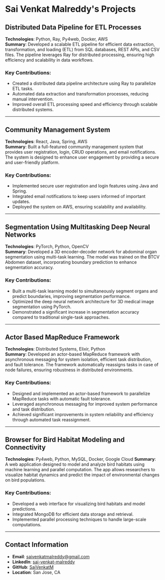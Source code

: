 # Sai Venkat Malreddy's Projects

## Distributed Data Pipeline for ETL Processes
**Technologies**: Python, Ray, Py4web, Docker, AWS  
**Summary**: Developed a scalable ETL pipeline for efficient data extraction, transformation, and loading (ETL) from SQL databases, REST APIs, and CSV files. The pipeline leverages Ray for distributed processing, ensuring high efficiency and scalability in data workflows.

### Key Contributions:
- Created a distributed data pipeline architecture using Ray to parallelize ETL tasks.
- Automated data extraction and transformation processes, reducing manual intervention.
- Improved overall ETL processing speed and efficiency through scalable distributed systems.

<!-- 
### Code & Documentation:
- [GitHub Repository](https://github.com/SaiVenkatM/distributed-etl-pipeline) 
-->

---

## Community Management System
**Technologies**: React, Java, Spring, AWS  
**Summary**: Built a full-featured community management system that provides user registration, login, CRUD operations, and email notifications. The system is designed to enhance user engagement by providing a secure and user-friendly platform.

### Key Contributions:
- Implemented secure user registration and login features using Java and Spring.
- Integrated email notifications to keep users informed of important updates.
- Deployed the system on AWS, ensuring scalability and availability.

<!-- 
### Code & Documentation:
- [GitHub Repository](https://github.com/SaiVenkatM/community-management-system) 
-->

---

## Segmentation Using Multitasking Deep Neural Networks
**Technologies**: PyTorch, Python, OpenCV  
**Summary**: Developed a 3D encoder-decoder network for abdominal organ segmentation using multi-task learning. The model was trained on the BTCV Abdomen dataset, incorporating boundary prediction to enhance segmentation accuracy.

### Key Contributions:
- Built a multi-task learning model to simultaneously segment organs and predict boundaries, improving segmentation performance.
- Optimized the deep neural network architecture for 3D medical image segmentation using PyTorch.
- Demonstrated a significant increase in segmentation accuracy compared to traditional single-task approaches.

<!-- 
### Code & Documentation:
- [GitHub Repository](https://github.com/SaiVenkatM/segmentation-multitask-dnn) 
-->

---

## Actor Based MapReduce Framework
**Technologies**: Distributed Systems, Elixir, Python  
**Summary**: Developed an actor-based MapReduce framework with asynchronous messaging for system isolation, efficient task distribution, and fault tolerance. The framework automatically reassigns tasks in case of node failures, ensuring robustness in distributed environments.

### Key Contributions:
- Designed and implemented an actor-based framework to parallelize MapReduce tasks with automatic fault tolerance.
- Leveraged asynchronous messaging for improved system performance and task distribution.
- Achieved significant improvements in system reliability and efficiency through automated task reassignment.

<!-- 
### Code & Documentation:
- [GitHub Repository](https://github.com/SaiVenkatM/actor-mapreduce) 
-->

---

## Browser for Bird Habitat Modeling and Connectivity
**Technologies**: Py4web, Python, MySQL, Docker, Google Cloud
**Summary**: A web application designed to model and analyze bird habitats using machine learning and parallel computation. The app allows researchers to visualize habitat dynamics and predict the impact of environmental changes on bird populations.

### Key Contributions:
- Developed a web interface for visualizing bird habitats and model predictions.
- Integrated MongoDB for efficient data storage and retrieval.
- Implemented parallel processing techniques to handle large-scale computations.

<!-- 
### Code & Documentation:
- [GitHub Repository](https://github.com/SaiVenkatM/bird-habitat-modeling) 
-->

---

## Contact Information
- **Email**: saivenkatmalreddy@gmail.com  
- **LinkedIn**: [sai-venkat-malreddy](https://www.linkedin.com/in/sai-venkat-malreddy)  
- **GitHub**: [SaiVenkatM](https://github.com/SaiVenkatM)  
- **Location**: San Jose, CA
